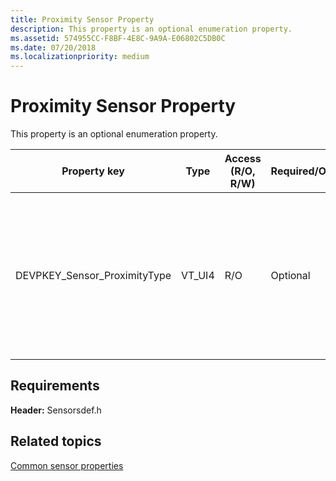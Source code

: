 ```yaml
---
title: Proximity Sensor Property
description: This property is an optional enumeration property.
ms.assetid: 574955CC-F8BF-4E8C-9A9A-E06802C5DB0C
ms.date: 07/20/2018
ms.localizationpriority: medium
---
```


# Proximity Sensor Property

This property is an optional enumeration property.

|Property key|Type|Access (R/O, R/W) |Required/Optional|Description|
|--|--|--|--|--|
|DEVPKEY_Sensor_ProximityType|VT_UI4|R/O|Optional|Describes the type of proximity being detected. It can be HumanProximity or ObjectProximity. For more information, see the ProximityType enumeration.|

## Requirements

**Header:** Sensorsdef.h

## Related topics

[Common sensor properties](common-sensor-properties.md)
